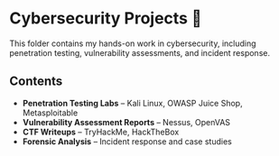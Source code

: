 # Cybersecurity Projects 🔐

This folder contains my hands-on work in cybersecurity, including penetration testing, vulnerability assessments, and incident response.

## Contents
- **Penetration Testing Labs** – Kali Linux, OWASP Juice Shop, Metasploitable
- **Vulnerability Assessment Reports** – Nessus, OpenVAS
- **CTF Writeups** – TryHackMe, HackTheBox
- **Forensic Analysis** – Incident response and case studies

